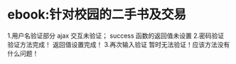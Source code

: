 # ebook:针对校园的二手书及交易

1.用户名验证部分
    ajax 交互未验证；
    success 函数的返回值未设置
2.密码验证
    验证方法完成！
    返回值设置完成！
3.再次输入验证
    暂时无法验证！应该方法没有什么问题！
